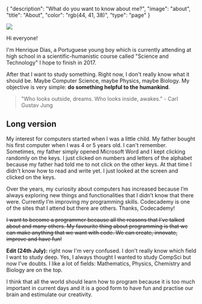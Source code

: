 {
  "description": "What do you want to know about me?",
  "image": "about",
  "title": "About",
  "color": "rgb(44, 41, 38)",
  "type": "page"
}

<img src="/henrique.png" class="right">

Hi everyone!

I'm Henrique Dias, a Portuguese young boy which is currently attending at high school in a scientific-humanistic course called "Science and Technology" I hope to finish in 2017.

After that I want to study something. Right now, I don't really know what it should be. Maybe Computer Science, maybe Physics, maybe Biology. My objective is very simple: **do something helpful to the humankind**.

> "Who looks outside, dreams. Who looks inside, awakes." - Carl Gustav Jung

## Long version

My interest for computers started when I was a little child. My father bought his first computer when I was 4 or 5 years old. I can't remember. Sometimes, my father simply opened Microsoft Word and I kept clicking randomly on the keys. I just clicked on numbers and letters of the alphabet because my father had told me to not click on the other keys. At that time I didn't know how to read and write yet. I just looked at the screen and clicked on the keys.

Over the years, my curiosity about computers has increased because I’m always exploring new things and functionalities that I didn’t know that there were. Currently I’m improving my programming skills. Codecademy is one of the sites that I attend but there are others. Thanks, Codecademy!

~~I want to become a programmer because all the reasons that I’ve talked about and many others. My favourite thing about programming is that we can make anything that we want with code. We can create, innovate, improve and have fun!~~

**Edit (24th July):** right now I'm very confused. I don't really know which field I want to study deep. Yes, I always thought I wanted to study CompSci but now I've doubts. I like a lot of fields: Mathematics, Physics, Chemistry and Biology are on the top.  

I think that all the world should learn how to program because it is too much important in current days and it is a good form to have fun and practise our brain and estimulate our creativity.
